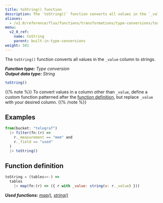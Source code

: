 ```yaml
---
title: toString() function
description: The `toString()` function converts all values in the `_value` column to strings.
aliases:
  - /v2.0/reference/flux/functions/transformations/type-conversions/tostring
menu:
  v2_0_ref:
    name: toString
    parent: built-in-type-conversions
weight: 501
---
```


The `toString()` function converts all values in the `_value` column to strings.

_**Function type:** Type conversion_  
_**Output data type:** String_

```js
toString()
```

{{% note %}}
To convert values in a column other than `_value`, define a custom function
patterned after the [function definition](#function-definition),
but replace `_value` with your desired column.
{{% /note %}}

## Examples
```js
from(bucket: "telegraf")
  |> filter(fn:(r) =>
    r._measurement == "mem" and
    r._field == "used"
  )
  |> toString()
```

## Function definition
```js
toString = (tables=<-) =>
  tables
    |> map(fn:(r) => ({ r with _value: string(v: r._value) }))
```

_**Used functions:**
[map()](/v2.0/reference/flux/functions/built-in/transformations/map),
[string()](/v2.0/reference/flux/functions/built-in/transformations/type-conversions/string)_
